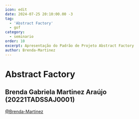 ```yaml
---
icon: edit
date: 2024-07-25 20:10:00.00 -3
tag:
  - 'Abstract Factory'
  - gof
category:
  - seminario
order: 10
excerpt: Apresentação do Padrão de Projeto Abstract Factory
author: Brenda-Martinez
---
```

# Abstract Factory


## Brenda Gabriela Martinez Araújo (20221TADSSAJ0001) 

[@Brenda-Martinez](https://github.com/Brenda-Martinez)

<!-- @include: ../../../includes/abstract_factory/seminario-1-Brenda-Martinez/README.md -->


